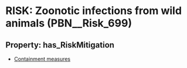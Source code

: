 # RISK: __Zoonotic infections from wild animals__ (PBN__Risk_699)

## Property: has_RiskMitigation

* [Containment measures](PBN__RiskMitigation_507)

